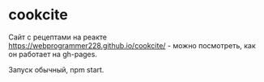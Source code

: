 # cookcite
Сайт с рецептами на реакте
https://webprogrammer228.github.io/cookcite/ - можно посмотреть, как он работает на gh-pages.

Запуск обычный, npm start.
